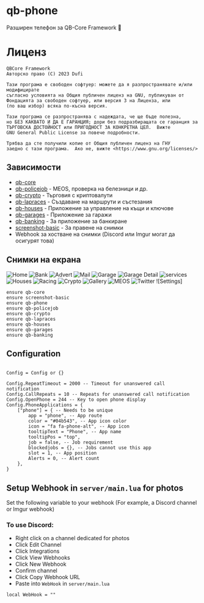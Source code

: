 # qb-phone
Разширен телефон за QB-Core Framework :iphone:

# Лиценз

    QBCore Framework
    Авторско право (C) 2023 Dufi

    Тази програма е свободен софтуер: можете да я разпространявате и/или модифицирате
    съгласно условията на Общия публичен лиценз на GNU, публикуван от
    Фондацията за свободен софтуер, или версия 3 на Лиценза, или
    (по ваш избор) всяка по-късна версия.

    Тази програма се разпространява с надеждата, че ще бъде полезна,
    но БЕЗ КАКВАТО И ДА Е ГАРАНЦИЯ; дори без подразбиращата се гаранция за
    ТЪРГОВСКА ДОСТОЙНОСТ или ПРИГОДНОСТ ЗА КОНКРЕТНА ЦЕЛ.  Вижте
    GNU General Public License за повече подробности.

    Трябва да сте получили копие от Общия публичен лиценз на ГНУ
    заедно с тази програма.  Ако не, вижте <https://www.gnu.org/licenses/>

## Зависимости
- [qb-core](https://github.com/qbcore-framework/qb-core)
- [qb-policejob](https://github.com/qbcore-framework/qb-policejob) - MEOS, проверка на белезници и др. 
- [qb-crypto](https://github.com/qbcore-framework/qb-crypto) - Търговия с криптовалути 
- [qb-lapraces](https://github.com/qbcore-framework/qb-lapraces) - Създаване на маршрути и състезания 
- [qb-houses](https://github.com/qbcore-framework/qb-houses) - Приложение за управление на къщи и ключове
- [qb-garages](https://github.com/qbcore-framework/qb-garages) - Приложение за гаражи
- [qb-banking](https://github.com/qbcore-framework/qb-banking) - За приложение за банкиране
- [screenshot-basic](https://github.com/citizenfx/screenshot-basic) - За правене на снимки
- Webhook за хостване на снимки (Discord или Imgur могат да осигурят това)


## Снимки на екрана
![Home](https://cdn.discordapp.com/attachments/921675245360922625/921675439783673897/home.jpg)
![Bank](https://cdn.discordapp.com/attachments/921675245360922625/921675441142644756/bank.jpg)
![Advert](https://cdn.discordapp.com/attachments/921675245360922625/921675440878415872/advert.jpg)
![Mail](https://cdn.discordapp.com/attachments/921675245360922625/921675440278614068/mail.jpg)
![Garage](https://cdn.discordapp.com/attachments/921675245360922625/921675439590760528/garage.jpg)
![Garage Detail](https://cdn.discordapp.com/attachments/921675245360922625/921675441591422986/garage_in.jpg)
![services](https://cdn.discordapp.com/attachments/921675245360922625/921675458670641152/services.jpg)
![Houses](https://cdn.discordapp.com/attachments/921675245360922625/921675440005988362/house.jpg)
![Racing](https://cdn.discordapp.com/attachments/921675245360922625/921675458423173140/race.jpg)
![Crypto](https://cdn.discordapp.com/attachments/921675245360922625/921675457718517820/qbit.jpg)
![Gallery](https://cdn.discordapp.com/attachments/921675245360922625/921675441381736448/gallery.jpg)
![MEOS](https://cdn.discordapp.com/attachments/921675245360922625/921675440488341534/meos.jpg)
![Twitter](https://cdn.discordapp.com/attachments/921675245360922625/921675459270438922/twitter.jpg)
![Settings]


```
ensure qb-core
ensure screenshot-basic
ensure qb-phone
ensure qb-policejob
ensure qb-crypto
ensure qb-lapraces
ensure qb-houses
ensure qb-garages
ensure qb-banking
```

## Configuration
```

Config = Config or {}

Config.RepeatTimeout = 2000 -- Timeout for unanswered call notification
Config.CallRepeats = 10 -- Repeats for unanswered call notification
Config.OpenPhone = 244 -- Key to open phone display
Config.PhoneApplications = {
    ["phone"] = { -- Needs to be unique
        app = "phone", -- App route
        color = "#04b543", -- App icon color
        icon = "fa fa-phone-alt", -- App icon
        tooltipText = "Phone", -- App name
        tooltipPos = "top",
        job = false, -- Job requirement
        blockedjobs = {}, -- Jobs cannot use this app
        slot = 1, -- App position
        Alerts = 0, -- Alert count
    },
}
```
## Setup Webhook in `server/main.lua` for photos
Set the following variable to your webhook (For example, a Discord channel or Imgur webhook)
### To use Discord:
- Right click on a channel dedicated for photos
- Click Edit Channel
- Click Integrations
- Click View Webhooks
- Click New Webhook
- Confirm channel
- Click Copy Webhook URL
- Paste into `WebHook` in `server/main.lua`
```
local WebHook = ""
```
